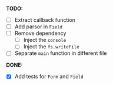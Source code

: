 **TODO:**

  - [ ] Extract callback function
  - [ ] Add parsor in `Field`
  - [ ] Remove dependency
    - [ ] Inject the `console`
    - [ ] Inject the `fs.writeFile`
  - [ ] Separate `main` function in different file
  
  **DONE:**

  - [x] Add tests for `Form` and `Field`
